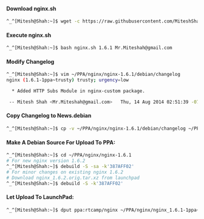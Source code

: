 #### Download nginx.sh

```bash
^_^[Mitesh@Shah:~]$ wget -c https://raw.githubusercontent.com/MiteshShah/launchpad/master/nginx/nginx.sh
```

#### Execute nginx.sh

```bash
^_^[Mitesh@Shah:~]$ bash nginx.sh 1.6.1 Mr.Miteshah@gmail.com
```

#### Modify Changelog

```bash
^_^[Mitesh@Shah:~]$ vim ~/PPA/nginx/nginx-1.6.1/debian/changelog
nginx (1.6.1-1ppa~trusty) trusty; urgency=low

  * Added HTTP Subs Module in nginx-custom package.

 -- Mitesh Shah <Mr.Miteshah@gmail.com>   Thu, 14 Aug 2014 02:51:39 -0700

```

#### Copy Changelog to News.debian

```bash
^_^[Mitesh@Shah:~]$ cp -v ~/PPA/nginx/nginx-1.6.1/debian/changelog ~/PPA/nginx/nginx-1.6.1/debian/News.debian
```

#### Make A Debian Source For Upload To PPA:

```bash
^_^[Mitesh@Shah:~]$ cd ~/PPA/nginx/nginx-1.6.1
# For new nginx version 1.6.2
^_^[Mitesh@Shah:~]$ debuild -S -sa -k'387AFF02'
# For minor changes on existing nginx 1.6.2
# Download nginx_1.6.2.orig.tar.xz from launchpad
^_^[Mitesh@Shah:~]$ debuild -S -k'387AFF02'
```

#### Let Upload To LaunchPad:

```bash
^_^[Mitesh@Shah:~]$ dput ppa:rtcamp/nginx ~/PPA/nginx/nginx_1.6.1-1ppa~trusty_source.changes
```
